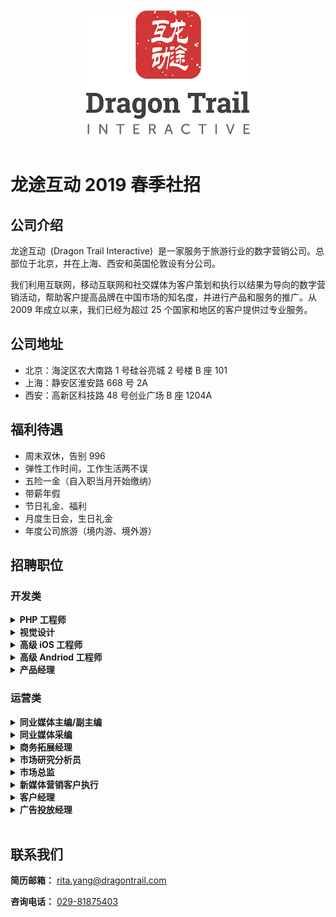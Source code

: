 <div style="text-align:center"><img src="images/logo-@501x382.jpg" height="200" /></div>

<br/>

# 龙途互动 2019 春季社招

## 公司介绍

龙途互动  (Dragon Trail Interactive)  是一家服务于旅游行业的数字营销公司。总部位于北京，并在上海、西安和英国伦敦设有分公司。

我们利用互联网，移动互联网和社交媒体为客户策划和执行以结果为导向的数字营销活动，帮助客户提高品牌在中国市场的知名度，并进行产品和服务的推广。从 2009 年成立以来，我们已经为超过 25 个国家和地区的客户提供过专业服务。

## 公司地址

- 北京：海淀区农大南路 1 号硅谷亮城 2 号楼 B 座 101
- 上海：静安区淮安路 668 号 2A
- 西安：高新区科技路 48 号创业广场 B 座 1204A

## 福利待遇

- 周末双休，告别 996
- 弹性工作时间，工作生活两不误
- 五险一金（自入职当月开始缴纳）
- 带薪年假
- 节日礼金、福利
- 月度生日会，生日礼金
- 年度公司旅游（境内游、境外游）

## 招聘职位

### 开发类

<details><summary><strong>PHP 工程师</strong></summary>

> **招聘人数：** 2 &nbsp;&nbsp;&nbsp;&nbsp; **办公室地点：** 西安

**岗位职责：**

- 理解和分析产品需求，制定合理技术方案与开发计划
- 负责产品后台模块功能开发，跟踪相关的新技术
- 对产品改进提出合理建议，并参与到产品各个关键需求阶段
- 解决各种开发上的问题，确保项目按期完成
- 负责组内迭代，并参与其他组之间的工作协调

**任职要求：**

- 全日制统招本科以上学历，计算机科学与技术及相关专业
- 两年以上 PHP 开发经验，有大型网站开发经验者优先
- 熟练使用 MySQL，良好的数据库设计和丰富的优化经验
- 熟悉 Memcached 或 Redis 等 NoSQL 技术
- 熟练运用 git 进行版本控制
- 熟悉 Linux 常用操作命令
- 熟悉 PHP 开源开发框架者优先

**加分项：**

- Laravel 开发经验
- Swoole 或 Workerman 使用和开发经验
- 熟练使用 Elasticsearch

**[发送简历](mailto:rita.yang@dragontrail.com?subject=应聘-PHP工程师-姓名)**

<br/>

</details>

<details><summary><strong>视觉设计</strong></summary>

> **招聘人数：** 1 &nbsp;&nbsp;&nbsp;&nbsp; **办公室地点：** 西安

**岗位职责：**

- 负责网站产品和在线推广项目的整体视觉设计，并确保产品视觉效果的一致性和发展性，充满想象力，性格开朗，富有创造力，善于思考。

**任职要求：**

- 本科学历以上，相关设计专业毕业
- 三年以上网页设计相关经验
- 精通 Photoshop、Illustrator 等设计软件
- 了解东西方网页设计的差异，具有中英文网页设计的能力
- 能合理分析客户的商业需求，了解网页设计对用户操作行为的影响
- 熟悉 FLASH 制作者优先
- 熟悉 HTML/CSS/Javascript 语言者优先

**[发送简历](mailto:rita.yang@dragontrail.com?subject=应聘-视觉设计-姓名)**

<br/>

</details>

<details><summary><strong>高级 iOS 工程师</strong></summary>

> **招聘人数：** 1 &nbsp;&nbsp;&nbsp;&nbsp; **办公室地点：** 西安

**岗位职责：**

- 负责建立 iOS（iPhone/iPad）智能平台客户端软件的开发框架
- 根据产品需求，负责 iOS（iPhone/iPad）客户端软件的架构设计
- 遵照开发规范，负责 iOS（iPhone/iPad）客户端软件的设计、编码和测试
- 遵守团队的代码格式与结构规定，负责编写易读、易维护、高质量、高效率的代码
- 快速学习并掌握项目中使用的新技术，及时反馈开发中的问题，并根据实际情况提出改进建议或意见
- 负责在开发过程中相关的技术规范文档的编写工作
- 完成与本职位相关的其它工作

**任职要求：**

- 精通 iOS 开发平台及框架原理，能根据产品设计独立进行应用程序开发、移植和发布
- 三年以上移动互联网产品工作经验，有 1 个以上独立策划、设计并且推动产品上线的完整经历
- 熟悉 iOS SDK 及相关开发、调试、优化工具
- 逻辑思维清晰，理解能力强，具有很强的学习能力、分析能力、解决问题的能力
- 具有一定的项目管理经验、优秀的团队合作精神、敬业精神，良好的沟通技巧
- 熟悉目前市场主流的手机平台及客户端产品的功能实现

**[发送简历](mailto:rita.yang@dragontrail.com?subject=应聘-高级iOS工程师-姓名)**

<br/>

</details>

<details><summary><strong>高级 Andriod 工程师</strong></summary>

> **招聘人数：** 1 &nbsp;&nbsp;&nbsp;&nbsp; **办公室地点：** 西安

**岗位职责：**

- 负责建立 Android（Phone/Pad）智能平台客户端软件的开发框架
- 根据产品需求，负责 Android（Phone/Pad）客户端软件的架构设计
- 遵照开发规范，负责 Android（Phone/Pad）客户端软件的设计、编码和测试
- 遵守团队的代码格式与结构规定，负责编写易读、易维护、高质量、高效率的代码
- 快速学习并掌握项目中使用的新技术，及时反馈开发中的问题，并根据实际情况提出改进建议或意见
- 负责在开发过程中相关的技术规范文档的编写工作
- 完成与本职位相关的其它工作

**任职要求：**

- 精通 Android 开发平台及框架原理，能根据产品设计独立进行应用程序开发、移植和发布
- 两年以上 Android 平台开发经验，有 1 个以上独立策划、设计并且推动产品上线的完整经历
- 熟悉 Android SDK 及相关开发、调试、优化工具
- 逻辑思维清晰，理解能力强，具有很强的学习能力、分析能力、解决问题的能力
- 具有一定的项目管理经验、优秀的团队合作精神、敬业精神，良好的沟通技巧
- 熟悉目前市场主流的手机平台及客户端产品的功能实现

**加分项：**

- 丰富的 Java 开发经验

**[发送简历](mailto:rita.yang@dragontrail.com?subject=应聘-高级Andriod工程师-姓名)**

<br/>

</details>

<details><summary><strong>产品经理</strong></summary>

> **招聘人数：** 1 &nbsp;&nbsp;&nbsp;&nbsp; **办公室地点：** 西安

**岗位职责：**

- 根据公司产品战略，进行新产品的研究和规划
- 负责产品的功能规划，产品原型设计、需求文档编写
- 负责产品管理，制定可执行的计划并驱动监控执行，跟进产品的流程及进度，保证产品如期上线
- 负责运营计划制定，并监督执行，对运营指标负责
- 负责收集用户的反馈，不断优化产品功能
- 分析及跟踪竞争对手，定期进行竞品分析，吸取行业优点
- 负责跟踪互联网行业的发展动态，掌握产品趋势和设计趋势
- 负责团队管理工作，协调激励团队成员

**任职要求：**

- 三年以上产品经理经验
- 了解第三方应用开发者优先
- 对互联网市场和行业触觉敏锐、思维活跃、条理清晰，有较强的逻辑分析和理解能力
- 熟练掌握 Axure RP、Visio 等原型设计工具，对用户体验有追求
- 沟通协调能力强，具有优秀的创造力、逻辑思维与数字分析能力
- 工作主动积极，能承受较高的工作压力
- 有旅游社区类产品或移动互联网产品经验者优先

**[发送简历](mailto:rita.yang@dragontrail.com?subject=应聘-产品经理-姓名)**

<br/>

</details>

### 运营类

<details><summary><strong>同业媒体主编/副主编</strong></summary>

> **招聘人数：** 1 &nbsp;&nbsp;&nbsp;&nbsp; **办公室地点：** 北京/上海

**岗位职责：**

- 负责同业媒体账号内容策划及工作计划制定
- 挖掘行业动态与热点，及时发布行业资讯、事件报道
- 与旅游机构与企业紧密联系，及时获取最新活动情报，开展采写工作
- 制定同业媒体账号推广策略，扩大账号影响力

**任职要求：**

- 大学本科以上学历，具备中英双语能力者优先
- 三年以上新闻传媒或旅游行业从业经验，有采写、账号运营管理、内容策划经验
- 具备良好的语言文字功底和逻辑思维能力，善于对外交流
- 善于抓取时事新闻及网络热点，有旅游行业相关经验者优先
- 具备良好的工作执行力，有团队合作意识

**[发送简历](mailto:rita.yang@dragontrail.com?subject=应聘-同业媒体主编/副主编-姓名)**

<br>

</details>

<details><summary><strong>同业媒体采编</strong></summary>

> **招聘人数：** 1 &nbsp;&nbsp;&nbsp;&nbsp; **办公室地点：** 北京/上海

**岗位职责：**

- 配合主编开展行业资讯采集、编写工作
- 参加行业活动，进行事件报道
- 制定人物采访计划、提纲，进行采访、报道

**任职要求：**

- 大学本科以上学历，具备中英双语能力者优先
- 一年以上新闻传媒或旅游行业从业经验，善于捕捉时事热点，有人物采访、采编报道经验
- 具备良好的语言文字功底和逻辑思维能力，善于对外交流
- 具备良好的工作执行力，有团队合作意识

**[发送简历](mailto:rita.yang@dragontrail.com?subject=应聘-同业媒体采编-姓名)**

<br/>

</details>

<details><summary><strong>商务拓展经理</strong></summary>

> **招聘人数：** 1 &nbsp;&nbsp;&nbsp;&nbsp; **办公室地点：** 北京

**岗位职责：**

- 在旅游行业内开发新市场，识别潜在客户，寻找合作商机
- 通过向客户提供新的解决方案和服务来维护现有客户关系
- 为客户定制专业、有效的方案和产品
- 参加行业内的活动，例如行业会议和展会等，寻找潜在销售机会并提高公司在该行业的知名度
- 与市场部合作利用对市场和竞争对手的分析，形成公司独特的销售方案和差异化销售
- 主动与管理层和团队进行沟通，并通过与公司其他部门的合作来优化客户服务和提升销售机会

**任职要求：**

- 三年以上的业务拓展或者销售工作经验
- 拥有丰富的数字营销和旅游行业经验者优先
- 良好的策划、方案撰写和演讲技巧
- 能适应多重工作任务，在有效期内能独立完成任务，并建立良好的行业关系
- 能够快速发展新的业务关系，赢得信任
- 有多元文化的工作经验
- 优秀的中英文口语和书面表达能力
- 熟练使用 Microsoft Word、PowerPoint 和 Excel

**[发送简历](mailto:rita.yang@dragontrail.com?subject=应聘-商务拓展经理-姓名)**

<br/>

</details>

<details><summary><strong>市场研究分析员</strong></summary>

> **招聘人数：** 1 &nbsp;&nbsp;&nbsp;&nbsp; **办公室地点：** 北京

**岗位职责：**

- 协助市场销售部，对行业内优秀、经典营销案例进行研究
- 收集、分析和汇总数据和趋势，提供市场监测和信息研究，明确当前的以及新兴的行业趋势
- 与市场营销团队合作，定期制作研究报告
- 编制月度和季度行业报告，并提供主要行业参与者的主要统计数据
- 使用传统和先进的方法来进行深入的数据分析

**任职要求：**

- 本科以上学历，市场营销或工商管理等相关专业，1~3 年的数据研究及相关工作经验
- 旅游或新媒体相关经验，对数字营销行业非常感兴趣
- 优秀的书面和口头沟通技巧
- 很强的分析能力和批判性思维能力
- 注重细节，有很强的组织能力
- 比较了解中国的商业环境
- 积极主动，能够独立完成工作
- 擅长 Excel、PowerPoint 和 SPSS

**[发送简历](mailto:rita.yang@dragontrail.com?subject=应聘-市场研究分析员-姓名)**

<br/>

</details>

<details><summary><strong>市场总监</strong></summary>

> **招聘人数：** 1 &nbsp;&nbsp;&nbsp;&nbsp; **办公室地点：** 北京

**岗位职责：**

- 管理线下活动、展销会、网络研讨会等会议，增强龙途互动在中国和国际市场的知名度
- 监测和分析媒体出版的有关中国出境游和数字营销的最新趋势和报告，并协助将其翻译成英文
- 与业内高级管理层、专家和媒体联系采访，收集市场见解，为我们的博客、时事通讯、报告和出品指南提供内容
- 协助编写当前和新产品的营销材料、案例分析，展示公司的服务和产品，并对公司网站内容进行更新
- 设计和撰写新闻稿、文章、中文报告，并通过公司每月时事通讯、新媒体等相关渠道进行传播
- 根据每月营销活动，准备月度报告

**任职要求：**

- 至少三年市场营销相关经验
- 优秀的中英文书面和口头表达能力(包括翻译技巧)
- 熟练掌握数字营销传播方面的技能和知识
- 了解中国主流社交媒体平台，搜索引擎优化和线上营销活动
- 良好的研究和分析能力
- 关注细节，以确保较高的文案编辑标准
- 熟悉 Microsoft Word、PowerPoint、Excel 和 WordPress，有使用图片编辑和设计软件的能力为佳
- 在旅游和数字营销方面有相关经验者优先

**[发送简历](mailto:rita.yang@dragontrail.com?subject=应聘-市场总监-姓名)**

<br/>

</details>

<details><summary><strong>新媒体营销客户执行</strong></summary>

> **招聘人数：** 3 &nbsp;&nbsp;&nbsp;&nbsp; **办公室地点：** 北京、上海、西安

**岗位职责：**

- 负责根据客户品牌，制定社交媒体战略
- 根据运营战略制定具体的运营策略，并负责实施，达到相应运营指标
- 制定社交媒体营销活动方案，并配合客户经理保证方案的实施执行
- 不断总结社交媒体平台的案例和成功经验，创新思维，应用新服务于公司业务
- 在微博微信日常运营过程中与客户进行深度沟通
- 制定周度、月度、年度帐号维护计划。按时高质量完成微博微信运营报告

**任职要求：**

- 本科学历以上，有海外学习工作经历，传播、市场营销等相关专业毕业优先
- 热爱互联网,热爱旅游行业。有旅游行业，新媒体行业工作经验者优先
- 工作热情、细致认真
- 了解关注数字营销领域的各类新技术产品
- 对社交媒体帐号运营有自己的见解并曾运用于实践
- 具有良好的中、英文沟通能力,善于在国际化团队工作，并能很好地与海外客户交流

**[发送简历](mailto:rita.yang@dragontrail.com?subject=应聘-新媒体营销客户执行-姓名)**

<br/>

</details>

<details><summary><strong>客户经理</strong></summary>

> **招聘人数：** 1 **办公室地点：** 北京、西安、上海

**岗位职责：**

- 管理现有客户业务
- 引领年轻的数字营销团队及创意计划过程
- 对客户中文网站的内容维护、更新、管理等进行负责
- 协助和维持现有客户关系
- 进行在线调研及市场计划
- 对社交媒体账户数据进行统计及提供相应分析报告
- 管理社交媒体在线活动，促进线上参与度，提高客户品牌知名度
- 和公司管理团队密切沟通，高效完成各项任务

**任职要求：**

- PR、传播、新闻、广告、市场专业
- 三年以上客户管理相关经验
- 充足的中国社交媒体、在线市场营销、及数字整合营销、传播的相关背景经验
- 对社交媒体及市场传播有强烈的兴趣
- 英语精通
- 能适应多重工作任务，在有效期内能独立完成任务，分清事情主次，态度积极、注重细节、有极强的沟通及组织能力
- 有在线营销背景，如 SEO 、SEM、 CPC、CPA 及旅游市场营销背景的优先考虑

**[发送简历](mailto:rita.yang@dragontrail.com?subject=应聘-客户经理-姓名)**

<br/>

</details>

<details><summary><strong>广告投放经理</strong></summary>

> **招聘人数：** 1 &nbsp;&nbsp;&nbsp;&nbsp; **办公室地点：** 北京、西安

**岗位职责：**

- 负责广告投放计划的制定及广告效果分析、评估，通过投放数据有效的对投放渠道进行优化，降低投放成本
- 负责平台数据日报体系的搭建和日常数据收集汇总
- 具备优秀的数据分析能力，能够从数据中挖掘规律与方法，进行广告策略调整
- 对产品投放的媒体质量进行把控
- 监测和分析各客户网站流量数据，善于从数据中发现问题

**任职要求：**

- 市场营销、广告学专业相关专业，一年以上广告投放工作经验
- 熟悉微博粉丝通，粉丝头条，微信朋友圈，微信公众号，广点通等渠道推广方式
- 思维敏捷，对数据变化敏感度高，较强的数据分析能力
- 能够熟练使用 GA 和百度统计等流量分析软件
- 很强的逻辑分析能力、执行能力和协调沟通能力
- 喜欢网络推广，有互联网旅游行业工作经验者优先
- 英文读写能力佳者优先

**[发送简历](mailto:rita.yang@dragontrail.com?subject=应聘-广告投放经理-姓名)**

<br/>

</details>

<br/>

## 联系我们

**简历邮箱：** <a href="mailto:rita.yang@dragontrail.com">rita.yang@dragontrail.com</a>

**咨询电话：** <a href="tel:029-81875403">029-81875403</a>
